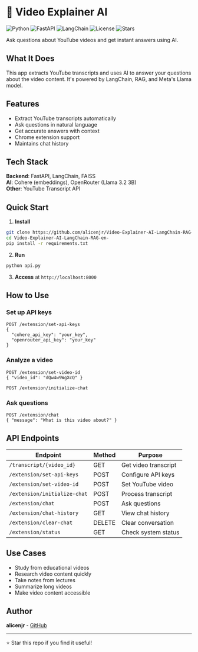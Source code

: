 # 🎥 Video Explainer AI

![Python](https://img.shields.io/badge/python-3.8+-blue.svg)
![FastAPI](https://img.shields.io/badge/FastAPI-0.104+-green.svg)
![LangChain](https://img.shields.io/badge/LangChain-latest-orange.svg)
![License](https://img.shields.io/badge/license-MIT-blue.svg)
![Stars](https://img.shields.io/github/stars/alicenjr/Video-Explainer-AI-LangChain-RAG-en-?style=social)

Ask questions about YouTube videos and get instant answers using AI.

## What It Does

This app extracts YouTube transcripts and uses AI to answer your questions about the video content. It's powered by LangChain, RAG, and Meta's Llama model.

## Features

- Extract YouTube transcripts automatically
- Ask questions in natural language
- Get accurate answers with context
- Chrome extension support
- Maintains chat history

## Tech Stack

**Backend**: FastAPI, LangChain, FAISS  
**AI**: Cohere (embeddings), OpenRouter (Llama 3.2 3B)  
**Other**: YouTube Transcript API

## Quick Start

1. **Install**
```bash
git clone https://github.com/alicenjr/Video-Explainer-AI-LangChain-RAG-en-.git
cd Video-Explainer-AI-LangChain-RAG-en-
pip install -r requirements.txt
```

2. **Run**
```bash
python api.py
```

3. **Access** at `http://localhost:8000`

## How to Use

### Set up API keys
```http
POST /extension/set-api-keys
{
  "cohere_api_key": "your_key",
  "openrouter_api_key": "your_key"
}
```

### Analyze a video
```http
POST /extension/set-video-id
{ "video_id": "dQw4w9WgXcQ" }

POST /extension/initialize-chat
```

### Ask questions
```http
POST /extension/chat
{ "message": "What is this video about?" }
```

## API Endpoints

| Endpoint | Method | Purpose |
|----------|--------|---------|
| `/transcript/{video_id}` | GET | Get video transcript |
| `/extension/set-api-keys` | POST | Configure API keys |
| `/extension/set-video-id` | POST | Set YouTube video |
| `/extension/initialize-chat` | POST | Process transcript |
| `/extension/chat` | POST | Ask questions |
| `/extension/chat-history` | GET | View chat history |
| `/extension/clear-chat` | DELETE | Clear conversation |
| `/extension/status` | GET | Check system status |

## Use Cases

- Study from educational videos
- Research video content quickly
- Take notes from lectures
- Summarize long videos
- Make video content accessible

## Author

**alicenjr** - [GitHub](https://github.com/alicenjr)

---

⭐ Star this repo if you find it useful!
